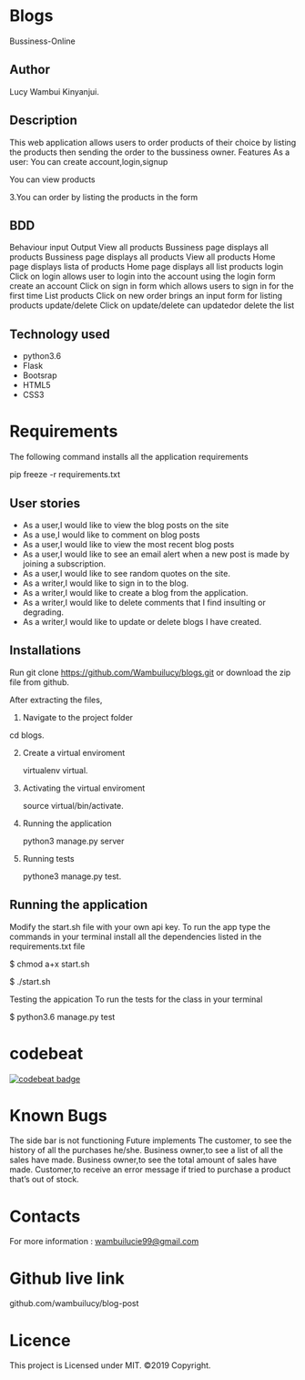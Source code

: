 # Blogs

Bussiness-Online

## Author
Lucy Wambui Kinyanjui.

## Description
This web application allows users to order products of their choice by listing the products then sending the order to the bussiness owner.
Features
As a user:
You can create account,login,signup

You can view products

3.You can order by listing the products in the form

## BDD
Behaviour	input	Output
View all products	Bussiness page displays all products	Bussiness page displays all products
View all products	Home page displays lista of products	Home page displays all list products
login	Click on login	allows user to login into the account using the login form
create an account	Click on sign in	form which allows users to sign in for the first time
List products	Click on new order	brings an input form for listing products
update/delete	Click on update/delete	can updatedor delete the list
## Technology used
* python3.6
* Flask
* Bootsrap
* HTML5
* CSS3

# Requirements
 The following command installs all the application requirements

   pip freeze -r requirements.txt

## User stories 

* As a user,I would like to view the blog posts on the site
* As a use,I would like to comment on blog posts
* As a user,I would like to view the most recent blog posts
* As a user,I would like to see an email alert when a new post is made by joining a subscription.
* As a user,I would like to  see random quotes on the site.
* As a writer,I would like to sign in to the blog.
* As a writer,I would like to create a blog from the application.
* As a writer,I would like to delete comments that I find insulting or degrading.
* As a writer,I would like to update or delete blogs I have created.

## Installations
 Run git clone https://github.com/Wambuilucy/blogs.git or download the zip file from github.

 After extracting the files,
1. Navigate to the project folder

  cd blogs.

2. Create a virtual enviroment

   virtualenv virtual.

3. Activating the virtual enviroment
    
    source virtual/bin/activate.

4. Running the application
    
    python3 manage.py server

5. Running tests
   
   pythone3 manage.py test.
   
## Running the application

Modify the start.sh file with your own api key. To run the app type the commands in your terminal install all the dependencies listed in the requirements.txt file

$ chmod a+x start.sh

$ ./start.sh

Testing the appication
To run the tests for the class in your terminal

$ python3.6 manage.py test

# codebeat

[![codebeat badge](https://codebeat.co/badges/f1d5145b-924b-44c4-ad8c-d895d45a9702)](https://codebeat.co/projects/github-com-wambuilucy-blog-post-deploy)

# Known Bugs
The side bar is not functioning
Future implements
The customer, to see the history of all the purchases he/she.
Business owner,to see a list of all the sales have made.
Business owner,to see the total amount of sales have made.
Customer,to receive an error message if tried to purchase a product that’s out of stock.
# Contacts
For more information : wambuilucie99@gmail.com

# Github live link
 github.com/wambuilucy/blog-post

# Licence
This project is Licensed under MIT. ©2019 Copyright.